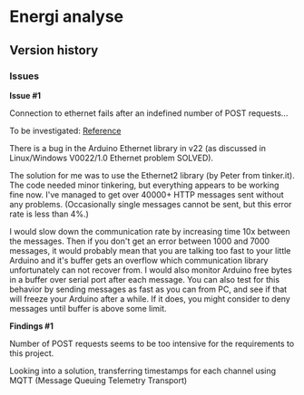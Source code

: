 # Energi analyse

## Version history

### **Issues**

**Issue #1**

Connection to ethernet fails after an indefined number of POST requests...

To be investigated: [Reference](https://stackoverflow.com/questions/7432309/arduino-uno-ethernet-client-connection-fails-after-many-client-prints)

There is a bug in the Arduino Ethernet library in v22 (as discussed in Linux/Windows V0022/1.0 Ethernet problem SOLVED).

The solution for me was to use the Ethernet2 library (by Peter from tinker.it). The code needed minor tinkering, but everything appears to be working fine now. I've managed to get over 40000+ HTTP messages sent without any problems. (Occasionally single messages cannot be sent, but this error rate is less than 4%.)

I would slow down the communication rate by increasing time 10x between the messages. Then if you don't get an error between 1000 and 7000 messages, it would probably mean that you are talking too fast to your little Arduino and it's buffer gets an overflow which communication library unfortunately can not recover from. I would also monitor Arduino free bytes in a buffer over serial port after each message. You can also test for this behavior by sending messages as fast as you can from PC, and see if that will freeze your Arduino after a while. If it does, you might consider to deny messages until buffer is above some limit.

**Findings #1**

Number of POST requests seems to be too intensive for the requirements to this project.

Looking into a solution, transferring timestamps for each channel using MQTT (Message Queuing Telemetry Transport)